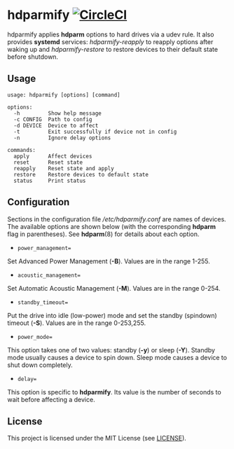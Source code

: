 # hdparmify [![CircleCI](https://circleci.com/gh/jcrd/hdparmify.svg?style=svg)](https://circleci.com/gh/jcrd/hdparmify)

hdparmify applies **hdparm** options to hard drives via a udev rule.
It also provides **systemd** services: _hdparmify-reapply_ to reapply
options after waking up and _hdparmify-restore_ to restore devices to
their default state before shutdown.

## Usage

```
usage: hdparmify [options] [command]

options:
  -h         Show help message
  -c CONFIG  Path to config
  -d DEVICE  Device to affect
  -t         Exit successfully if device not in config
  -n         Ignore delay options

commands:
  apply      Affect devices
  reset      Reset state
  reapply    Reset state and apply
  restore    Restore devices to default state
  status     Print status
```

## Configuration

Sections in the configuration file _/etc/hdparmify.conf_ are names of devices.
The available options are shown below (with the corresponding **hdparm** flag in
parentheses). See **hdparm**(8) for details about each option.

* `power_management=`

Set Advanced Power Management (**-B**). Values are in the range 1-255.

* `acoustic_management=`

Set Automatic Acoustic Management (**-M**). Values are in the range 0-254.

* `standby_timeout=`

Put the drive into idle (low-power) mode and set the standby (spindown)
timeout (**-S**). Values are in the range 0-253,255.

* `power_mode=`

This option takes one of two values: standby (**-y**) or sleep (**-Y**).
Standby mode usually causes a device to spin down.
Sleep mode causes a device to shut down completely.

* `delay=`

This option is specific to **hdparmify**. Its value is the number of seconds to
wait before affecting a device.

## License

This project is licensed under the MIT License (see [LICENSE](LICENSE)).

